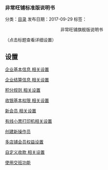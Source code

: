 ### 非常旺铺标准版说明书

分类：[目录](http://www.fcwangpu.com/help/list37.htm)    发布日期：2017-09-29     标签：

<center>非常旺铺旗舰版说明书</center>

（点击标题查看详细设置）

## 设置

[企业基本信息 相关设置](http://www.fcwangpu.com/help/568.htm)

[企业结算信息 相关设置](http://www.fcwangpu.com/help/569.htm)

[积分规则 相关设置](http://www.fcwangpu.com/help/572.htm)

[收银基本权限 相关设置](http://www.fcwangpu.com/help/571.htm)

[新会员 相关设置](http://www.fcwangpu.com/help/573.htm)

[有线小票打印机相关设置](http://www.fcwangpu.com/help/590.htm)

[创建新操作员](http://www.fcwangpu.com/help/664.htm)

[多店铺会员权益设置](http://www.fcwangpu.com/help/664.htm)

[自定义收款 相关设置](http://www.fcwangpu.com/help/655.htm)

[使用交班功能](http://www.fcwangpu.com/help/654.htm)

